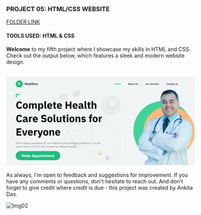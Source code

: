 ### PROJECT 05: HTML/CSS WEBSITE

[FOLDER LINK](https://github.com/imankitadas/Fullstack-Javascript-Projects-2023/tree/main/HTML%20and%20CSS%20Projects/project%2005)

#### TOOLS USED: HTML & CSS

**Welcome** to my fifth project where I showcase my skills in HTML and CSS. Check out the output below, which features a sleek and modern website design.<br><br>

![IMG1](output.png)<BR>

As always, I'm open to feedback and suggestions for improvement. If you have any comments or questions, don't hesitate to reach out. And don't forget to give credit where credit is due - this project was created by Ankita Das.

![Img02](https://img.shields.io/badge/By-Ankita%20das-brightgreen)
